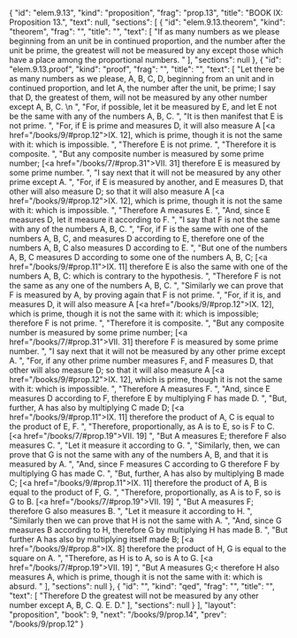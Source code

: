 {
  "id": "elem.9.13",
  "kind": "proposition",
  "frag": "prop.13",
  "title": "BOOK IX: Proposition 13.",
  "text": null,
  "sections": [
    {
      "id": "elem.9.13.theorem",
      "kind": "theorem",
      "frag": "",
      "title": "",
      "text": [
        "If as many numbers as we please beginning from an unit be in continued proportion, and the number after the unit be prime, the greatest will not be measured by any except those which have a place among the proportional numbers. "
      ],
      "sections": null
    },
    {
      "id": "elem.9.13.proof",
      "kind": "proof",
      "frag": "",
      "title": "",
      "text": [
        "Let there be as many numbers as we please, A, B, C, D, beginning from an unit and in continued proportion, and let A, the number after the unit, be prime; I say that D, the greatest of them, will not be measured by any other number except A, B, C. \n      ",
        "For, if possible, let it be measured by E, and let E not be the same with any of the numbers A, B, C. ",
        "It is then manifest that E is not prime. ",
        "For, if E is prime and measures D, it will also measure A [<a href=\"/books/9/#prop.12\">IX. 12</a>], which is prime, though it is not the same with it: which is impossible. ",
        "Therefore E is not prime. ",
        "Therefore it is composite. ",
        "But any composite number is measured by some prime number; [<a href=\"/books/7/#prop.31\">VII. 31</a>] therefore E is measured by some prime number. ",
        "I say next that it will not be measured by any other prime except A. ",
        "For, if E is measured by another, and E measures D, that other will also measure D; so that it will also measure A [<a href=\"/books/9/#prop.12\">IX. 12</a>], which is prime, though it is not the same with it: which is impossible. ",
        "Therefore A measures E. ",
        "And, since E measures D, let it measure it according to F. ",
        "I say that F is not the same with any of the numbers A, B, C. ",
        "For, if F is the same with one of the numbers A, B, C, and measures D according to E, therefore one of the numbers A, B, C also measures D according to E. ",
        "But one of the numbers A, B, C measures D according to some one of the numbers A, B, C; [<a href=\"/books/9/#prop.11\">IX. 11</a>] therefore E is also the same with one of the numbers A, B, C: which is contrary to the hypothesis. ",
        "Therefore F is not the same as any one of the numbers A, B, C. ",
        "Similarly we can prove that F is measured by A, by proving again that F is not prime. ",
        "For, if it is, and measures D, it will also measure A [<a href=\"/books/9/#prop.12\">IX. 12</a>], which is prime, though it is not the same with it: which is impossible; therefore F is not prime. ",
        "Therefore it is composite. ",
        "But any composite number is measured by some prime number; [<a href=\"/books/7/#prop.31\">VII. 31</a>] therefore F is measured by some prime number. ",
        "I say next that it will not be measured by any other prime except A. ",
        "For, if any other prime number measures F, and F measures D, that other will also measure D; so that it will also measure A [<a href=\"/books/9/#prop.12\">IX. 12</a>], which is prime, though it is not the same with it: which is impossible. ",
        "Therefore A measures F. ",
        "And, since E measures D according to F, therefore E by multiplying F has made D. ",
        "But, further, A has also by multiplying C made D; [<a href=\"/books/9/#prop.11\">IX. 11</a>] therefore the product of A, C is equal to the product of E, F. ",
        "Therefore, proportionally, as A is to E, so is F to C. [<a href=\"/books/7/#prop.19\">VII. 19</a>] ",
        "But A measures E; therefore F also measures C. ",
        "Let it measure it according to G. ",
        "Similarly, then, we can prove that G is not the same with any of the numbers A, B, and that it is measured by A. ",
        "And, since F measures C according to G therefore F by multiplying G has made C. ",
        "But, further, A has also by multiplying B made C; [<a href=\"/books/9/#prop.11\">IX. 11</a>] therefore the product of A, B is equal to the product of F, G. ",
        "Therefore, proportionally, as A is to F, so is G to B. [<a href=\"/books/7/#prop.19\">VII. 19</a>] ",
        "But A measures F; therefore G also measures B. ",
        "Let it measure it according to H. ",
        "Similarly then we can prove that H is not the same with A. ",
        "And, since G measures B according to H, therefore G by multiplying H has made B. ",
        "But further A has also by multiplying itself made B; [<a href=\"/books/9/#prop.8\">IX. 8</a>] therefore the product of H, G is equal to the square on A. ",
        "Therefore, as H is to A, so is A to G. [<a href=\"/books/7/#prop.19\">VII. 19</a>] ",
        "But A measures G;&lt; therefore H also measures A, which is prime, though it is not the same with it: which is absurd. "
      ],
      "sections": null
    },
    {
      "id": "",
      "kind": "qed",
      "frag": "",
      "title": "",
      "text": [
        "Therefore D the greatest will not be measured by any other number except A, B, C. Q. E. D."
      ],
      "sections": null
    }
  ],
  "layout": "proposition",
  "book": 9,
  "next": "/books/9/prop.14",
  "prev": "/books/9/prop.12"
}
